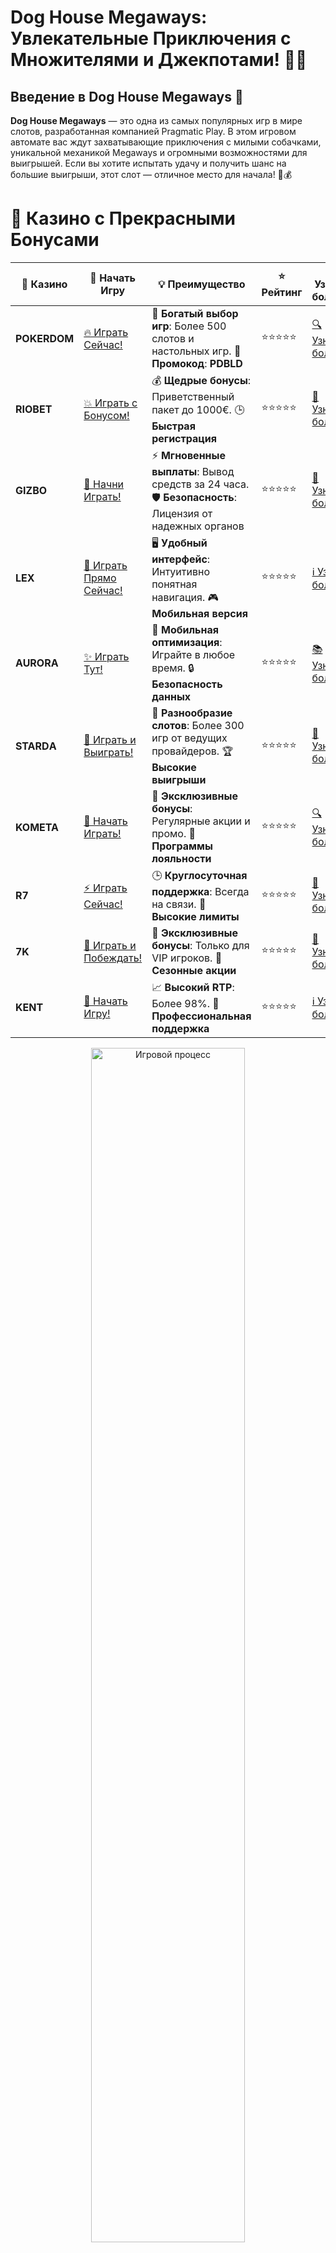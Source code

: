 # **Dog House Megaways: Увлекательные Приключения с Множителями и Джекпотами! 🎰🐾**

## Введение в **Dog House Megaways** 🌟

**Dog House Megaways** — это одна из самых популярных игр в мире слотов, разработанная компанией Pragmatic Play. В этом игровом автомате вас ждут захватывающие приключения с милыми собачками, уникальной механикой Megaways и огромными возможностями для выигрышей. Если вы хотите испытать удачу и получить шанс на большие выигрыши, этот слот — отличное место для начала! 🎉💰

# 🌟 Казино с Прекрасными Бонусами

| 🎲 **Казино** | 🔗 **Начать Игру** | 💡 **Преимущество** | ⭐ **Рейтинг** | 🔗 **Узнать больше** | 🆕 **Новая информация** |
|--------------|---------------------|---------------------|----------------|----------------------|-------------------------|
| **POKERDOM**  | [🔥 Играть Сейчас!](https://brandplay.link/4k77v2yx) | 🎉 **Богатый выбор игр**: Более 500 слотов и настольных игр. 🎁 **Промокод**: **PDBLD** | ⭐⭐⭐⭐⭐ | [🔍 Узнать больше](https://brandplay.link/4k77v2yx) | 🏆 **Победители турниров** получают эксклюзивные подарки! |
| **RIOBET**    | [💥 Играть с Бонусом!](https://brandplay.link/7xBLTPyj) | 💰 **Щедрые бонусы**: Приветственный пакет до 1000€. 🕒 **Быстрая регистрация** | ⭐⭐⭐⭐⭐ | [📖 Узнать больше](https://brandplay.link/7xBLTPyj) | 💬 **Поддержка 24/7** для комфортной игры в любое время! |
| **GIZBO**     | [🚀 Начни Играть!](https://brandplay.link/bprXw4YV) | ⚡ **Мгновенные выплаты**: Вывод средств за 24 часа. 🛡️ **Безопасность**: Лицензия от надежных органов | ⭐⭐⭐⭐⭐ | [📝 Узнать больше](https://brandplay.link/bprXw4YV) | 🔒 **SSL-шифрование** для максимальной безопасности данных игроков. |
| **LEX**       | [💎 Играть Прямо Сейчас!](https://brandplay.link/zW4hdDFV) | 🖥️ **Удобный интерфейс**: Интуитивно понятная навигация. 🎮 **Мобильная версия** | ⭐⭐⭐⭐⭐ | [ℹ️ Узнать больше](https://brandplay.link/zW4hdDFV) | 📱 **Поддержка всех мобильных устройств** для удобства игры в любом месте. |
| **AURORA**    | [✨ Играть Тут!](https://10trafic-stat2.com/click/668546556bcc6313411604bd/6766/13032/subaccount) | 📱 **Мобильная оптимизация**: Играйте в любое время. 🔒 **Безопасность данных** | ⭐⭐⭐⭐⭐ | [📚 Узнать больше](https://10trafic-stat2.com/click/668546556bcc6313411604bd/6766/13032/subaccount) | 🌍 **Международная лицензия** на деятельность в разных странах. |
| **STARDА**    | [🎉 Играть и Выиграть!](https://brandplay.link/fB7xwRFL) | 🎰 **Разнообразие слотов**: Более 300 игр от ведущих провайдеров. 🏆 **Высокие выигрыши** | ⭐⭐⭐⭐⭐ | [🔎 Узнать больше](https://brandplay.link/fB7xwRFL) | 🎉 **Ежемесячные турниры** с крупными призами! |
| **KOMETA**    | [🎁 Начать Играть!](https://brandplay.link/8ZymQJV8) | 🎁 **Эксклюзивные бонусы**: Регулярные акции и промо. 🔄 **Программы лояльности** | ⭐⭐⭐⭐⭐ | [🔍 Узнать больше](https://brandplay.link/8ZymQJV8) | 🌟 **Персонализированные предложения** для долгосрочных игроков. |
| **R7**        | [⚡ Играть Сейчас!](https://brandplay.link/bMd3Yjsw) | 🕒 **Круглосуточная поддержка**: Всегда на связи. 💸 **Высокие лимиты** | ⭐⭐⭐⭐⭐ | [📖 Узнать больше](https://brandplay.link/bMd3Yjsw) | 🎯 **Рейтинг игроков** для лучших участников. |
| **7K**        | [🎯 Играть и Побеждать!](https://brandplay.link/BvQyFShp) | 🌟 **Эксклюзивные бонусы**: Только для VIP игроков. 🎉 **Сезонные акции** | ⭐⭐⭐⭐⭐ | [📝 Узнать больше](https://brandplay.link/BvQyFShp) | 🥇 **Особые привилегии** для постоянных игроков. |
| **KENT**      | [🔑 Начать Игру!](https://brandplay.link/Fv2WP3js) | 📈 **Высокий RTP**: Более 98%. 💼 **Профессиональная поддержка** | ⭐⭐⭐⭐⭐ | [ℹ️ Узнать больше](https://brandplay.link/Fv2WP3js) | 💬 **Поддержка на нескольких языках** для удобства игроков. |

<div align="center"> <img src="https://i.pinimg.com/originals/1d/b3/25/1db325483acbe642c6d4e6fdd73a4988.gif" alt="Игровой процесс" width="70%"> </div>
---

# 🚀 Быстрые Выигрыши и Поддержка

| 🎲 **Казино** | 🔗 **Начать Игру** | 💡 **Преимущество** | ⭐ **Рейтинг** | 🔗 **Узнать больше** | 🆕 **Новая информация** |
|--------------|---------------------|---------------------|----------------|----------------------|-------------------------|
| **GAMA**      | [🎯 Играть Прямо Сейчас!](https://brandplay.link/j6NMKsDz) | 🔍 **Интуитивный интерфейс**: Легкость использования. 🏅 **Престижные турниры** | ⭐⭐⭐⭐☆ | [🔎 Узнать больше](https://brandplay.link/j6NMKsDz) | 🏆 **Турниры с большими призами** каждый месяц. |
| **ONION**     | [💥 Играть и Выигрывать!](https://brandplay.link/zBGRVpQ9) | 🤑 **Низкие ставки**: Идеально для начинающих. 🔄 **Быстрые выводы** | ⭐⭐⭐⭐☆ | [🔍 Узнать больше](https://brandplay.link/zBGRVpQ9) | 🎮 **Казино для новичков** с простыми правилами. |
| **ЧЕМПИОН**   | [🏅 Играть в Турнире!](https://temon-gter.cfd/go/lRq?p80412p304504pcc44t17455) | 🏅 **Лояльная программа**: Награды за активность. 🎁 **Ежемесячные бонусы** | ⭐⭐⭐⭐☆ | [📖 Узнать больше](https://temon-gter.cfd/go/lRq?p80412p304504pcc44t17455) | 🥇 **Турниры и лояльность** — каждый шаг вознаграждается. |
| **VAVADA**    | [🚀 Играть Без Ожидания!](https://vavadapartner.pro/?promo=ea5c9275-6854-4505-94fc-95ab18221945-linkb2) | 🚀 **Быстрая регистрация**: Начните играть мгновенно. 🔐 **Безопасные транзакции** | ⭐⭐⭐⭐☆ | [📝 Узнать больше](https://vavadapartner.pro/?promo=ea5c9275-6854-4505-94fc-95ab18221945-linkb2) | 🏆 **Программа для новых игроков** с бонусами за регистрацию. |
| **FRIENDS**   | [🎉 Играть и Развлекаться!](https://gofriends.mba/linkb2) | 🤝 **Социальные игры**: Играйте с друзьями. 🌐 **Мультиплатформенность** | ⭐⭐⭐⭐☆ | [ℹ️ Узнать больше](https://gofriends.mba/linkb2) | 🎮 **Играйте с друзьями** и зарабатывайте бонусы за совместные действия. |
| **1WIN**      | [⚡ Играть и Выигрывать!](https://brandplay.link/smXVpBbG) | 🏆 **Спортивные ставки**: Широкий выбор видов спорта. 💵 **Высокие коэффициенты** | ⭐⭐⭐⭐☆ | [📚 Узнать больше](https://brandplay.link/smXVpBbG) | ⚽ **Бонусы на спортивные ставки** для активных игроков. |
| **DRIP**      | [💥 Играть Сразу!](https://drp-ircp01.com/c07e6a3db) | 🌐 **Инновационные игры**: Новейшие игровые технологии. 🛡️ **Высокая безопасность** | ⭐⭐⭐⭐☆ | [🔎 Узнать больше](https://drp-ircp01.com/c07e6a3db) | 🔧 **Инновационные функции** для удобства игры. |
| **JOYCASINO** | [🎰 Играть И Побеждать!](https://rpc30.call2me.pro/?/ru/registration?apkpop=0&partner=p24970p3291217pc98f) | 🎁 **Приятные бонусы**: Ежедневные акции и подарки. 🕹️ **Разнообразие игр** | ⭐⭐⭐⭐☆ | [🔍 Узнать больше](https://rpc30.call2me.pro/?/ru/registration?apkpop=0&partner=p24970p3291217pc98f) | 🎉 **Щедрые фриспины** для новых игроков. |
| **PLAYFORTUNA** | [🔥 Играть С Бонусом!](https://fortunapromo.net/alt/playfortuna/registration?0dc4a9362a71feb7e3f165fb8e766f70) | 🎉 **Регулярные акции**: Бонусы, фриспины и многое другое. 🏅 **Турниры** | ⭐⭐⭐⭐☆ | [📚 Узнать больше](https://fortunapromo.net/alt/playfortuna/registration?0dc4a9362a71feb7e3f165fb8e766f70) | 🎯 **Выгодные предложения** на популярные игры. |
| **SYKAA**     | [💸 Играть Сейчас!](https://s-two-way.com/?source=linkb2&pid=30697) | 💸 **Доступные ставки**: Идеально для новичков. 🎁 **Щедрые бонусы** | ⭐⭐⭐⭐☆ | [🔍 Узнать больше](https://s-two-way.com/?source=linkb2&pid=30697) | 💥 **Акции с большими бонусами** для новичков и опытных игроков. |

<div align="center"> <img src="https://schaeffers-cdn.s3.amazonaws.com/images/default-source/schaeffers-cdn-images/default-images/sectors/bigstock-casino-gambling-concept-with-f-369012793.jpg?sfvrsn=493ad806_4" alt="Игровой процесс" width="70%"> </div>
---

# 💸 Казино с Привлекательными Программами Лояльности

| 🎲 **Казино** | 🔗 **Начать Игру** | 💡 **Преимущество** | ⭐ **Рейтинг** | 🔗 **Узнать больше** | 🆕 **Новая информация** |
|--------------|---------------------|---------------------|----------------|----------------------|-------------------------|
| **KOMETA**    | [🎯 Начни Играть!](https://brandplay.link/8ZymQJV8) | 🎁 **Эксклюзивные бонусы**: Регулярные акции и промо. 🔄 **Программы лояльности** | ⭐⭐⭐⭐⭐ | [🔍 Узнать больше](https://brandplay.link/8ZymQJV8) | 🌟 **Персонализированные предложения** для долгосрочных игроков. |
| **1Xslots**   | [🏅 Играть Прямо Сейчас!](https://brandplay.link/hSB1khtr) | 🎉 **Множество акций**: Еженедельные бонусы и турниры. 🛡️ **Безопасность** | ⭐⭐⭐⭐⭐ | [📚 Узнать больше](https://brandplay.link/hSB1khtr) | 🏅 **Награды за активность**: участники программы лояльности получают специальные привилегии. |
| **R7**        | [🚀 Играть Сейчас!](https://brandplay.link/bMd3Yjsw) | 🕒 **Круглосуточная поддержка**: Всегда на связи. 💸 **Высокие лимиты** | ⭐⭐⭐⭐⭐ | [📖 Узнать больше](https://brandplay.link/bMd3Yjsw) | 💬 **VIP-поддержка** для постоянных игроков с приоритетом. |

<div align="center"> <img src="https://i.pinimg.com/originals/1d/b3/25/1db325483acbe642c6d4e6fdd73a4988.gif" alt="Игровой процесс" width="70%"> </div>
---

---

## Особенности **Dog House Megaways** 🐶🎰

**Dog House Megaways** — это слот с уникальной механикой Megaways, что означает, что количество способов выиграть может достигать невероятных 117,649! Эта игра сочетает в себе классические элементы с современными функциями, что делает её невероятно увлекательной. Вот основные особенности этого слота:

### 1. **Механика Megaways** 🌀

С механикой **Megaways** количество символов на каждом барабане меняется с каждым вращением, что открывает невероятное количество выигрышных путей. Это делает каждое вращение непредсказуемым и захватывающим!

### 2. **Бонусные Функции** 🎁

- **Бесплатные вращения**: Активируются при выпадении трёх и более символов Scatter, предоставляя игрокам возможность получить множество бесплатных вращений с увеличенными множителями выигрыша.
- **Множители**: В ходе бесплатных вращений множители могут быть случайным образом увеличены, что значительно повышает шансы на крупные выигрыши.

### 3. **Высокие Выигрыши** 💸

С максимальным выигрышем в 12,305x ставки, **Dog House Megaways** предоставляет игрокам отличные шансы на крупные выигрыши. Это делает слот привлекательным для тех, кто хочет испытать удачу и получить значительный доход.

---

## Как Играть в **Dog House Megaways** 🎮

Играть в **Dog House Megaways** очень просто, и вам не нужно быть экспертом, чтобы начать. Вот несколько шагов, чтобы начать:

1. **Выберите ставку**: Определитесь с размером ставки, который вам подходит. В **Dog House Megaways** ставки могут варьироваться, что позволяет играть как новичкам, так и опытным игрокам.
2. **Запустите барабаны**: Нажмите кнопку запуска и начните вращать барабаны. В каждом вращении могут быть задействованы до 117,649 путей для выигрыша.
3. **Дождитесь бонусных функций**: Если вам повезёт, вы активируете бонусные раунды, такие как бесплатные вращения с множителями, что значительно увеличит ваши шансы на крупный выигрыш.
4. **Наслаждайтесь игрой**: Отслеживайте, как символы складываются в выигрышные комбинации и наслаждайтесь процессом!

---

## Преимущества **Dog House Megaways** 🐾

### 1. **Высокие Множители и Джекпоты** 💰

Слот предлагает не только регулярные выигрыши, но и возможность получить множители и большие джекпоты в бонусных раундах.

### 2. **Динамичная Механика Megaways** 🎰

Механика Megaways делает игру увлекательной и непредсказуемой, ведь каждый спин может привести к совершенно разным результатам.

### 3. **Бонусные Функции** 🎁

Бонусные вращения и множители увеличивают шансы на крупный выигрыш, делая игру ещё более захватывающей.

### 4. **Доступность на Мобильных Устройствах** 📱

**Dog House Megaways** доступен на мобильных устройствах, что позволяет наслаждаться игрой в любое время и в любом месте.

---

## Где Играть в **Dog House Megaways**? 🎮

Если вы хотите испытать все преимущества **Dog House Megaways**, вот несколько казино, где можно сыграть в этот слот:

### 1. **Pokerdom** 🏆

- **Лицензия**: Curacao
- **Особенности**: **Pokerdom** предлагает широкий выбор слотов, включая **Dog House Megaways**, с доступными бонусами и бесплатными вращениями для новых игроков.

#### Преимущества:
- Щедрые бонусы за регистрацию.
- Доступность мобильной версии.
- Большой выбор игр от ведущих провайдеров.

---

### 2. **Riobet** 💎

- **Лицензия**: Malta Gaming Authority
- **Особенности**: В **Riobet** вы найдёте **Dog House Megaways** и множество других популярных слотов, а также акции для постоянных игроков.

#### Преимущества:
- Регулярные бонусы и акции.
- Поддержка разных валют и методов оплаты.
- Простота использования.

---

### 3. **Gizbo** 🎉

- **Лицензия**: UK Gambling Commission
- **Особенности**: **Gizbo** предоставляет доступ к огромному выбору слотов, включая **Dog House Megaways**, а также бонусы для новых игроков.

#### Преимущества:
- Доступ к множеству игр от известных разработчиков.
- Быстрые выплаты и надежность.
- Удобный интерфейс и мобильная версия.

---

### 4. **LEX** ✨

- **Лицензия**: Curacao eGaming
- **Особенности**: В **LEX** доступны не только слоты с уникальной механикой, но и другие увлекательные игры с бонусами и акциями для игроков.

#### Преимущества:
- Множество игр с эксклюзивными бонусами.
- Простота в навигации и доступность на мобильных устройствах.
- Легкость в регистрации и выводах.

---

### 5. **Aurora** 🌟

- **Лицензия**: Malta Gaming Authority
- **Особенности**: **Aurora** предлагает множество популярных слотов, включая **Dog House Megaways**, с привлекательными бонусами и акциями.

#### Преимущества:
- Простота в регистрации.
- Большой выбор слотов и настольных игр.
- Мобильная версия и быстрые выплаты.

---

## Заключение: Наслаждайтесь Играми в **Dog House Megaways**! 🐾🎰

**Dog House Megaways** — это слот, который сочетает в себе увлекательную механику Megaways, большие множители и шанс на огромные выигрыши. Если вы ищете захватывающий игровой процесс с множеством бонусов, **Dog House Megaways** — это отличное решение! Начните играть прямо сейчас и испытайте удачу в одном из лучших слотов 2024 года! 💰🎉

---

## Часто задаваемые вопросы (FAQ) ❓📚

### 1. Где можно играть в **Dog House Megaways**? 🎮

Вы можете играть в **Dog House Megaways** в таких казино, как **Pokerdom**, **Riobet**, **Gizbo**, **LEX** и **Aurora**.

### 2. Как активировать бонусные вращения в **Dog House Megaways**? 🎁

Бонусные вращения активируются при выпадении трёх или более символов Scatter, что даёт вам возможность выиграть бесплатные вращения с увеличенными множителями.

### 3. Какой максимальный выигрыш в **Dog House Megaways**? 💸

Максимальный выигрыш составляет до 12,305x вашей ставки, что даёт вам шанс на крупный денежный приз!

---

Играй в **Dog House Megaways**, наслаждайся бонусами и получай невероятные выигрыши! 🎰🐾💰

